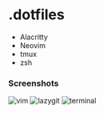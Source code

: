 # .dotfiles

- Alacritty
- Neovim
- tmux 
- zsh
### Screenshots
<img alt="vim" src="https://i.ibb.co/1q7BwH5/Screenshot-vim.png" />
<img alt="lazygit" src="https://i.ibb.co/kHbBgx5/Screenshot-2022-12-15-at-11-19-01.png" />
<img alt="terminal" src="https://i.ibb.co/BwWFFbh/Screenshot-terminal.png" />
